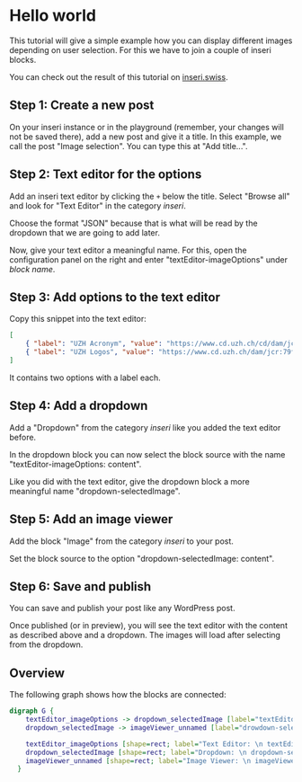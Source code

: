 # Hello world

This tutorial will give a simple example how you can display different images depending on user selection.
For this we have to join a couple of inseri blocks.

You can check out the result of this tutorial on [inseri.swiss](https://inseri.swiss/2023/02/hello-world/).

## Step 1: Create a new post

On your inseri instance or in the playground (remember, your changes will not be saved there), add a new post and give it a title.
In this example, we call the post "Image selection". You can type this at "Add title...".

## Step 2: Text editor for the options

Add an inseri text editor by clicking the `+` below the title.
Select "Browse all" and look for "Text Editor" in the category _inseri_.

Choose the format "JSON" because that is what will be read by the dropdown that we are going to add later.

Now, give your text editor a meaningful name.
For this, open the configuration panel on the right and enter "textEditor-imageOptions" under _block name_.

## Step 3: Add options to the text editor

Copy this snippet into the text editor:

```json
[
	{ "label": "UZH Acronym", "value": "https://www.cd.uzh.ch/cd/dam/jcr:31f38b33-1619-4ba1-a21c-4dae47e9d0e5/UZH-Logo-Akronym.2020-01-15-11-51-14.gif" },
	{ "label": "UZH Logos", "value": "https://www.cd.uzh.ch/dam/jcr:79ffe4ce-bbe9-498e-94a8-d7d5b66400b2/UZH_logo_pos_d_e.gif" }
]
```

It contains two options with a label each.

## Step 4: Add a dropdown

Add a "Dropdown" from the category _inseri_ like you added the text editor before.

In the dropdown block you can now select the block source with the name "textEditor-imageOptions: content".

Like you did with the text editor, give the dropdown block a more meaningful name "dropdown-selectedImage".

## Step 5: Add an image viewer

Add the block "Image" from the category _inseri_ to your post.

Set the block source to the option "dropdown-selectedImage: content".

## Step 6: Save and publish

You can save and publish your post like any WordPress post.

Once published (or in preview), you will see the text editor with the content as described above and a dropdown.
The images will load after selecting from the dropdown.

## Overview

The following graph shows how the blocks are connected:

```dot
digraph G {
    textEditor_imageOptions -> dropdown_selectedImage [label="textEditor-imageOptions: \n content (json)"];
    dropdown_selectedImage -> imageViewer_unnamed [label="drowdown-selectedImage: \n content (text)"];

    textEditor_imageOptions [shape=rect; label="Text Editor: \n textEditor-imageOptions"];
    dropdown_selectedImage [shape=rect; label="Dropdown: \n dropdown-selectedImage"];
    imageViewer_unnamed [shape=rect; label="Image Viewer: \n imageViewer-default"];
  }

```
